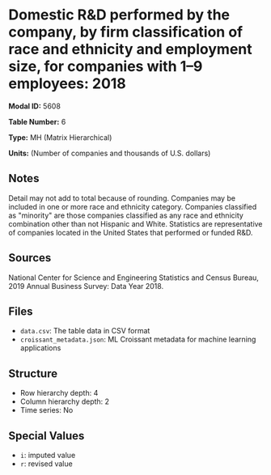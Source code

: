 # Domestic R&D performed by the company, by firm classification of race and ethnicity and employment size, for companies with 1&#8211;9 employees: 2018

**Modal ID:** 5608

**Table Number:** 6

**Type:** MH (Matrix Hierarchical)

**Units:** (Number of companies and thousands of U.S. dollars)

## Notes

Detail may not add to total because of rounding. Companies may be included in one or more race and ethnicity category. Companies classified as "minority" are those companies classified as any race and ethnicity combination other than not Hispanic and White. Statistics are representative of companies located in the United States that performed or funded R&D.

## Sources

National Center for Science and Engineering Statistics and Census Bureau, 2019 Annual Business Survey: Data Year 2018.

## Files

- `data.csv`: The table data in CSV format
- `croissant_metadata.json`: ML Croissant metadata for machine learning applications

## Structure

- Row hierarchy depth: 4
- Column hierarchy depth: 2
- Time series: No

## Special Values

- `i`: imputed value
- `r`: revised value
